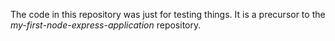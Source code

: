 The code in this repository was just for testing things. It is a precursor to the *my-first-node-express-application* repository.
